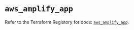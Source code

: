 # `aws_amplify_app`

Refer to the Terraform Registory for docs: [`aws_amplify_app`](https://registry.terraform.io/providers/hashicorp/aws/5.5.0/docs/resources/amplify_app).
